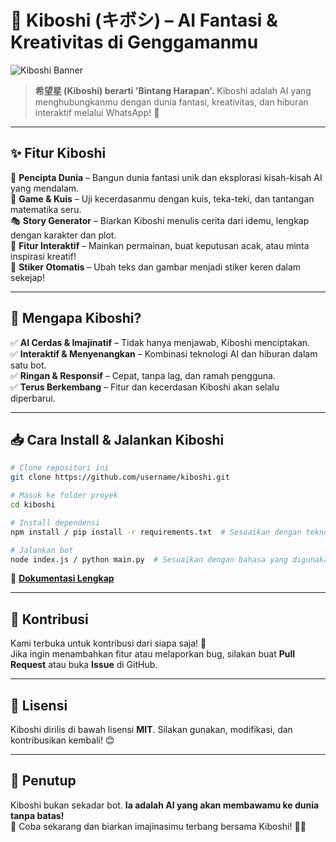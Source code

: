# 🌟 Kiboshi (キボシ) – AI Fantasi & Kreativitas di Genggamanmu  

![Kiboshi Banner](https://your-image-link.com)  

> **希望星 (Kiboshi) berarti 'Bintang Harapan'.**
> Kiboshi adalah AI yang menghubungkanmu dengan dunia fantasi, kreativitas, dan hiburan interaktif melalui WhatsApp! 🚀

---

## ✨ Fitur Kiboshi

🔮 **Pencipta Dunia** – Bangun dunia fantasi unik dan eksplorasi kisah-kisah AI yang mendalam.  
🧠 **Game & Kuis** – Uji kecerdasanmu dengan kuis, teka-teki, dan tantangan matematika seru.  
🎭 **Story Generator** – Biarkan Kiboshi menulis cerita dari idemu, lengkap dengan karakter dan plot.  
🎲 **Fitur Interaktif** – Mainkan permainan, buat keputusan acak, atau minta inspirasi kreatif!  
🎨 **Stiker Otomatis** – Ubah teks dan gambar menjadi stiker keren dalam sekejap!  

---

## 🚀 Mengapa Kiboshi?

✅ **AI Cerdas & Imajinatif** – Tidak hanya menjawab, Kiboshi menciptakan.  
✅ **Interaktif & Menyenangkan** – Kombinasi teknologi AI dan hiburan dalam satu bot.  
✅ **Ringan & Responsif** – Cepat, tanpa lag, dan ramah pengguna.  
✅ **Terus Berkembang** – Fitur dan kecerdasan Kiboshi akan selalu diperbarui.  

---

## 📥 Cara Install & Jalankan Kiboshi

```bash
# Clone repositori ini
git clone https://github.com/username/kiboshi.git

# Masuk ke folder proyek
cd kiboshi

# Install dependensi
npm install / pip install -r requirements.txt  # Sesuaikan dengan teknologi yang digunakan

# Jalankan bot
node index.js / python main.py  # Sesuaikan dengan bahasa yang digunakan
```

🔗 **[Dokumentasi Lengkap](https://your-documentation-link.com)**  

---

## 🤝 Kontribusi

Kami terbuka untuk kontribusi dari siapa saja! 🚀  
Jika ingin menambahkan fitur atau melaporkan bug, silakan buat **Pull Request** atau buka **Issue** di GitHub.

---

## 📜 Lisensi

Kiboshi dirilis di bawah lisensi **MIT**. Silakan gunakan, modifikasi, dan kontribusikan kembali! 😊

---

## 🌠 Penutup

Kiboshi bukan sekadar bot. **Ia adalah AI yang akan membawamu ke dunia tanpa batas!**  
💬 Coba sekarang dan biarkan imajinasimu terbang bersama Kiboshi! 🚀✨
